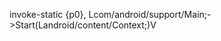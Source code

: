 invoke-static {p0}, Lcom/android/support/Main;->Start(Landroid/content/Context;)V
<uses-permission android:name="android.permission.SYSTEM_ALERT_WINDOW"/>
<service android:name="com.xlots.support.Launcher" android:enabled="true"
    android:exported="false" android:stopWithTask="true" />

